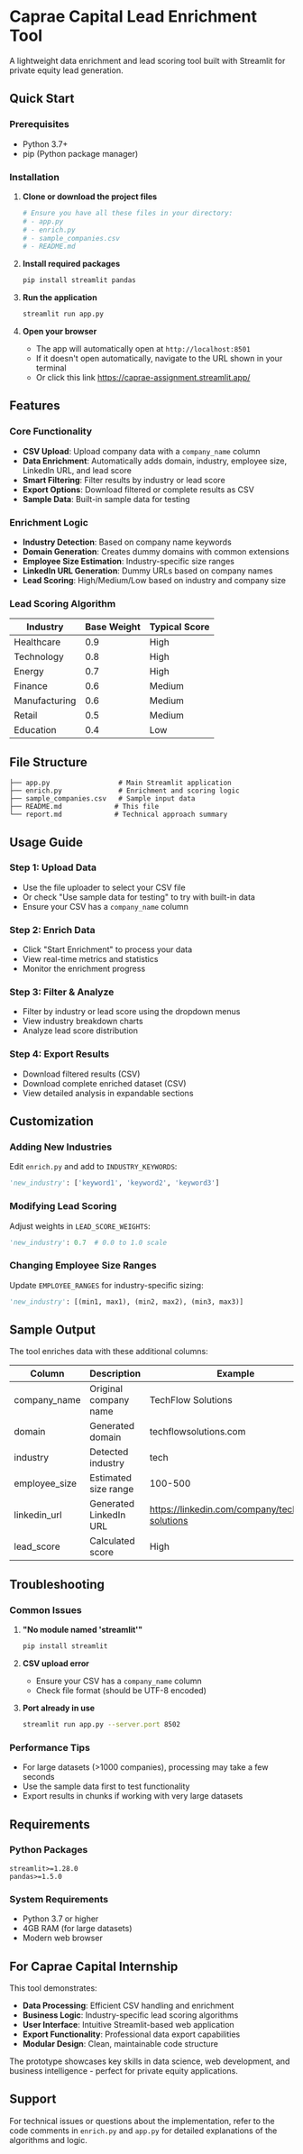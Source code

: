 # Caprae Capital Lead Enrichment Tool

A lightweight data enrichment and lead scoring tool built with Streamlit for private equity lead generation.

## Quick Start

### Prerequisites
- Python 3.7+
- pip (Python package manager)

### Installation

1. **Clone or download the project files**
   ```bash
   # Ensure you have all these files in your directory:
   # - app.py
   # - enrich.py
   # - sample_companies.csv
   # - README.md
   ```

2. **Install required packages**
   ```bash
   pip install streamlit pandas
   ```

3. **Run the application**
   ```bash
   streamlit run app.py
   ```

4. **Open your browser**
   - The app will automatically open at `http://localhost:8501`
   - If it doesn't open automatically, navigate to the URL shown in your terminal
   - Or click this link https://caprae-assignment.streamlit.app/

## Features

### Core Functionality
- **CSV Upload**: Upload company data with a `company_name` column
- **Data Enrichment**: Automatically adds domain, industry, employee size, LinkedIn URL, and lead score
- **Smart Filtering**: Filter results by industry or lead score
- **Export Options**: Download filtered or complete results as CSV
- **Sample Data**: Built-in sample data for testing

### Enrichment Logic
- **Industry Detection**: Based on company name keywords
- **Domain Generation**: Creates dummy domains with common extensions
- **Employee Size Estimation**: Industry-specific size ranges
- **LinkedIn URL Generation**: Dummy URLs based on company names
- **Lead Scoring**: High/Medium/Low based on industry and company size

### Lead Scoring Algorithm
| Industry | Base Weight | Typical Score |
|----------|-------------|---------------|
| Healthcare | 0.9 | High |
| Technology | 0.8 | High |
| Energy | 0.7 | High |
| Finance | 0.6 | Medium |
| Manufacturing | 0.6 | Medium |
| Retail | 0.5 | Medium |
| Education | 0.4 | Low |

## File Structure

```
├── app.py                 # Main Streamlit application
├── enrich.py              # Enrichment and scoring logic
├── sample_companies.csv   # Sample input data
├── README.md             # This file
└── report.md             # Technical approach summary
```

## Usage Guide

### Step 1: Upload Data
- Use the file uploader to select your CSV file
- Or check "Use sample data for testing" to try with built-in data
- Ensure your CSV has a `company_name` column

### Step 2: Enrich Data
- Click "Start Enrichment" to process your data
- View real-time metrics and statistics
- Monitor the enrichment progress

### Step 3: Filter & Analyze
- Filter by industry or lead score using the dropdown menus
- View industry breakdown charts
- Analyze lead score distribution

### Step 4: Export Results
- Download filtered results (CSV)
- Download complete enriched dataset (CSV)
- View detailed analysis in expandable sections

## Customization

### Adding New Industries
Edit `enrich.py` and add to `INDUSTRY_KEYWORDS`:
```python
'new_industry': ['keyword1', 'keyword2', 'keyword3']
```

### Modifying Lead Scoring
Adjust weights in `LEAD_SCORE_WEIGHTS`:
```python
'new_industry': 0.7  # 0.0 to 1.0 scale
```

### Changing Employee Size Ranges
Update `EMPLOYEE_RANGES` for industry-specific sizing:
```python
'new_industry': [(min1, max1), (min2, max2), (min3, max3)]
```

## Sample Output

The tool enriches data with these additional columns:

| Column | Description | Example |
|--------|-------------|---------|
| company_name | Original company name | TechFlow Solutions |
| domain | Generated domain | techflowsolutions.com |
| industry | Detected industry | tech |
| employee_size | Estimated size range | 100-500 |
| linkedin_url | Generated LinkedIn URL | https://linkedin.com/company/techflow-solutions |
| lead_score | Calculated score | High |

## Troubleshooting

### Common Issues

1. **"No module named 'streamlit'"**
   ```bash
   pip install streamlit
   ```

2. **CSV upload error**
   - Ensure your CSV has a `company_name` column
   - Check file format (should be UTF-8 encoded)

3. **Port already in use**
   ```bash
   streamlit run app.py --server.port 8502
   ```

### Performance Tips
- For large datasets (>1000 companies), processing may take a few seconds
- Use the sample data first to test functionality
- Export results in chunks if working with very large datasets

## Requirements

### Python Packages
```
streamlit>=1.28.0
pandas>=1.5.0
```

### System Requirements
- Python 3.7 or higher
- 4GB RAM (for large datasets)
- Modern web browser

## For Caprae Capital Internship

This tool demonstrates:
- **Data Processing**: Efficient CSV handling and enrichment
- **Business Logic**: Industry-specific lead scoring algorithms
- **User Interface**: Intuitive Streamlit-based web application
- **Export Functionality**: Professional data export capabilities
- **Modular Design**: Clean, maintainable code structure

The prototype showcases key skills in data science, web development, and business intelligence - perfect for private equity applications.

## Support

For technical issues or questions about the implementation, refer to the code comments in `enrich.py` and `app.py` for detailed explanations of the algorithms and logic.
